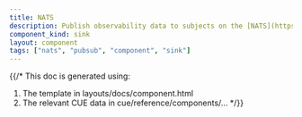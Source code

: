 ```yaml
---
title: NATS
description: Publish observability data to subjects on the [NATS](https://nats.io) messaging system
component_kind: sink
layout: component
tags: ["nats", "pubsub", "component", "sink"]
---
```


{{/*
This doc is generated using:

1. The template in layouts/docs/component.html
2. The relevant CUE data in cue/reference/components/...
*/}}
